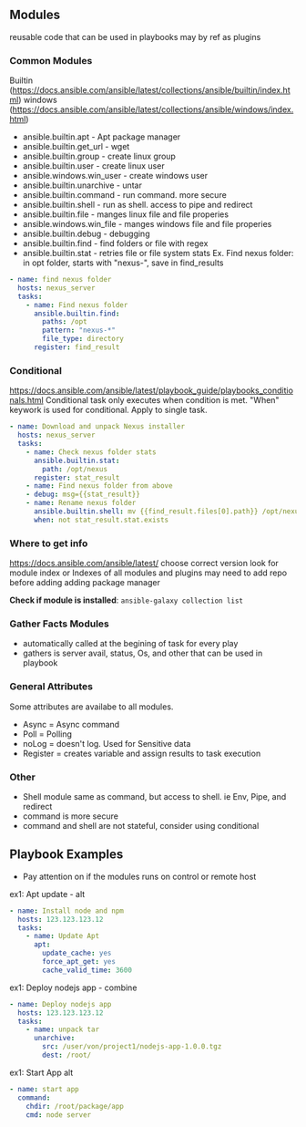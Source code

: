 ## Modules
reusable code that can be used in playbooks
may by ref as plugins

### Common Modules
Builtin (https://docs.ansible.com/ansible/latest/collections/ansible/builtin/index.html)
windows (https://docs.ansible.com/ansible/latest/collections/ansible/windows/index.html)
- ansible.builtin.apt - Apt package manager
- ansible.builtin.get_url - wget
- ansible.builtin.group - create linux group
- ansible.builtin.user - create linux user
- ansible.windows.win_user - create windows user
- ansible.builtin.unarchive - untar
- ansible.builtin.command - run command. more secure
- ansible.builtin.shell - run as shell. access to pipe and redirect
- ansible.builtin.file - manges linux file and file properies
- ansible.windows.win_file - manges windows file and file properies
- ansible.builtin.debug - debugging
- ansible.builtin.find - find folders or file with regex
- ansible.builtin.stat - retries file or file system stats
Ex. Find nexus folder: in opt folder, starts with "nexus-", save in find_results
```yaml
- name: find nexus folder
  hosts: nexus_server
  tasks: 
    - name: Find nexus folder
      ansible.builtin.find: 
        paths: /opt
        pattern: "nexus-*"
        file_type: directory
      register: find_result
```
### Conditional
https://docs.ansible.com/ansible/latest/playbook_guide/playbooks_conditionals.html
Conditional task only executes when condition is met.
"When" keywork is used for conditional. Apply to single task.
```yaml
- name: Download and unpack Nexus installer
  hosts: nexus_server
  tasks: 
    - name: Check nexus folder stats
      ansible.builtin.stat:
        path: /opt/nexus
      register: stat_result
    - name: Find nexus folder from above
    - debug: msg={{stat_result}}
    - name: Rename nexus folder
      ansible.builtin.shell: mv {{find_result.files[0].path}} /opt/nexus
      when: not stat_result.stat.exists        
```

### Where to get info
https://docs.ansible.com/ansible/latest/
choose correct version
look for module index or Indexes of all modules and plugins
may need to add repo before adding adding package manager

**Check if module is installed**: `ansible-galaxy collection list`

### Gather Facts Modules
- automatically called at the begining of task for every play
- gathers is server avail, status, Os, and other that can be used in playbook

### General Attributes
Some attributes are availabe to all modules.
- Async = Async command
- Poll = Polling
- noLog = doesn't log. Used for Sensitive data
- Register = creates variable and assign results to task execution

### Other
- Shell module same as command, but access to shell. ie Env, Pipe, and redirect
- command is more secure
- command and shell are not stateful, consider using conditional

## Playbook Examples
- Pay attention on if the modules runs on control or remote host

ex1: Apt update - alt
```yaml
- name: Install node and npm
  hosts: 123.123.123.12
  tasks:
    - name: Update Apt
      apt: 
        update_cache: yes
        force_apt_get: yes
        cache_valid_time: 3600
```

ex1: Deploy nodejs app - combine
```yaml
- name: Deploy nodejs app
  hosts: 123.123.123.12
  tasks:    
    - name: unpack tar
      unarchive:
        src: /user/von/project1/nodejs-app-1.0.0.tgz
        dest: /root/
```

ex1: Start App alt
```yaml
- name: start app
  command: 
    chdir: /root/package/app
    cmd: node server
```